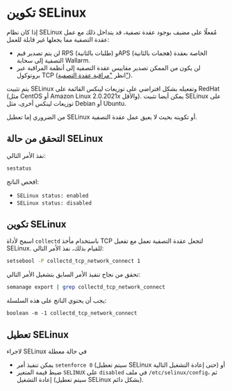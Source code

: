 [link-selinux]:     https://www.redhat.com/en/topics/linux/what-is-selinux
[doc-monitoring]:   monitoring/intro.md

# تكوين SELinux

إذا كان نظام SELinux مُفعلًا على مضيف بوجود عقدة تصفية، قد يتداخل ذلك مع عمل عقدة التصفية مما يجعلها غير قابلة للعمل:
* لن يتم تصدير قيم RPS (طلبات بالثانية) وAPS (هجمات بالثانية) الخاصة بعقدة التصفية إلى سحابة Wallarm.
* لن يكون من الممكن تصدير مقاييس عقدة التصفية إلى أنظمة المراقبة عبر بروتوكول TCP (انظر ["مراقبة عقدة التصفية"][doc-monitoring]).

يتم تثبيت SELinux وتفعيله بشكل افتراضي على توزيعات لينكس القائمة على RedHat (مثل CentOS أو Amazon Linux 2.0.2021x والأقل). يمكن أيضا تثبيت SELinux على توزيعات لينكس أخرى، مثل Debian أو Ubuntu.

من الضروري إما تعطيل SELinux أو تكوينه بحيث لا يعيق عمل عقدة التصفية.

## التحقق من حالة SELinux

نفذ الأمر التالي:

``` bash
sestatus
```

افحص الناتج:
* `SELinux status: enabled`
* `SELinux status: disabled`

## تكوين SELinux

اسمح لأداة `collectd` باستخدام مأخذ TCP لتجعل عقدة التصفية تعمل مع تفعيل SELinux. للقيام بذلك، نفذ الأمر التالي:

``` bash
setsebool -P collectd_tcp_network_connect 1
```

تحقق من نجاح تنفيذ الأمر السابق بتشغيل الأمر التالي:

``` bash
semanage export | grep collectd_tcp_network_connect
```

يجب أن يحتوي الناتج على هذه السلسلة:
```
boolean -m -1 collectd_tcp_network_connect
```

## تعطيل SELinux

لاجراء SELinux في حالة معطلة
* يمكن تنفيذ أمر `setenforce 0` (سيتم تعطيل SELinux حتى إعادة التشغيل التالية) أو
* ضبط قيمة المتغير `SELINUX` على `disabled` في ملف `/etc/selinux/config`، ثم إعادة التشغيل (سيتم تعطيل SELinux بشكل دائم).